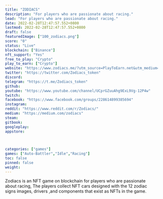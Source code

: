 ```yaml
---
title: "ZODIACS"
description: "For players who are passionate about racing."
lead: "For players who are passionate about racing."
date: 2022-02-28T12:47:57.552+0800
lastmod: 2022-02-28T12:47:57.552+0800
draft: false
featuredImage: ["100_zodiacs.png"]
score: "0"
status: "Live"
blockchain: ["Binance"]
nft_support: "Yes"
free_to_play: "Crypto"
play_to_earn: ["Crypto"]
website: "https://www.zodiacs.me/?utm_source=PlayToEarn.net&utm_medium=organic&utm_campaign=gamepage"
twitter: "https://twitter.com/Zodiacs_token"
discord: 
telegram: "https://t.me/Zodiacs_token"
github: 
youtube: "https://www.youtube.com/channel/UCprGZuuAhg9ExL9Vg-12P4w"
twitch: 
facebook: "https://www.facebook.com/groups/228614899385694"
instagram: 
reddit: "https://www.reddit.com/r/Zodiacs/"
medium: "https://medium.com/zodiacs"
steam: 
gitbook: 
googleplay: 
appstore: 

  
    
categories: ["games"]
games: ["Auto-Battler","Idle","Racing"]
toc: false
pinned: false
weight: 
---
```

Zodiacs is an NFT game on blockchain for players who are passionate about racing, The players collect NFT cars designed with the 12 zodiac signs images, drivers ,and components that exist as NFTs in the game.